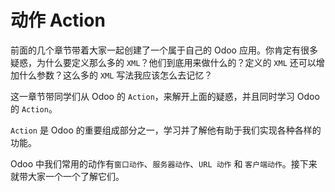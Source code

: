 # 动作 Action  

前面的几个章节带着大家一起创建了一个属于自己的 Odoo 应用。你肯定有很多疑惑，为什么要定义那么多的 `XML`？他们到底用来做什么的？定义的 `XML` 还可以增加什么参数？这么多的 `XML` 写法我应该怎么去记忆？  

这一章节带同学们从 Odoo 的 `Action`，来解开上面的疑惑，并且同时学习 Odoo 的 `Action`。  

`Action` 是 Odoo 的重要组成部分之一，学习并了解他有助于我们实现各种各样的功能。  

Odoo 中我们常用的动作有`窗口动作`、`服务器动作`、`URL 动作` 和 `客户端动作`。接下来就带大家一个一个了解它们。  
